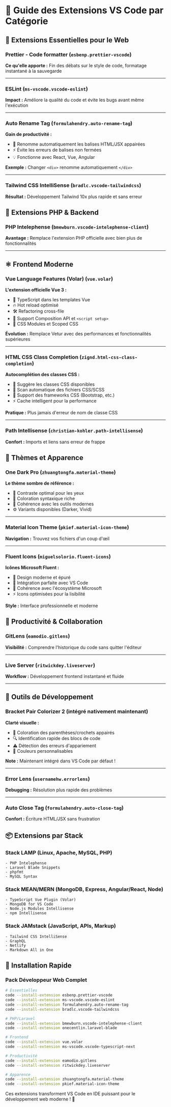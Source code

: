 # 🧩 Guide des Extensions VS Code par Catégorie

## 🚀 Extensions Essentielles pour le Web

### **Prettier - Code formatter** (`esbenp.prettier-vscode`)
**Ce qu'elle apporte :** Fin des débats sur le style de code, formatage instantané à la sauvegarde

---

### **ESLint** (`ms-vscode.vscode-eslint`)
**Impact :** Améliore la qualité du code et évite les bugs avant même l'exécution

---

### **Auto Rename Tag** (`formulahendry.auto-rename-tag`)
**Gain de productivité :**
- 🔄 Renomme automatiquement les balises HTML/JSX appairées
- ⚡ Évite les erreurs de balises non fermées
- 💡 Fonctionne avec React, Vue, Angular

**Exemple :** Changer `<div>` renomme automatiquement `</div>`

---

### **Tailwind CSS IntelliSense** (`bradlc.vscode-tailwindcss`)
**Résultat :** Développement Tailwind 10x plus rapide et sans erreur

## 🐘 Extensions PHP & Backend

### **PHP Intelephense** (`bmewburn.vscode-intelephense-client`)
**Avantage :** Remplace l'extension PHP officielle avec bien plus de fonctionnalités

---

## ⚛️ Frontend Moderne

### **Vue Language Features (Volar)** (`vue.volar`)
**L'extension officielle Vue 3 :**
- 🎯 TypeScript dans les templates Vue
- 🔥 Hot reload optimisé
- 🛠️ Refactoring cross-file
- 📱 Support Composition API et `<script setup>`
- 🎨 CSS Modules et Scoped CSS

**Évolution :** Remplace Vetur avec des performances et fonctionnalités supérieures

---

### **HTML CSS Class Completion** (`zignd.html-css-class-completion`)
**Autocomplétion des classes CSS :**
- 🎨 Suggère les classes CSS disponibles
- 📁 Scan automatique des fichiers CSS/SCSS
- 🔗 Support des frameworks CSS (Bootstrap, etc.)
- ⚡ Cache intelligent pour la performance

**Pratique :** Plus jamais d'erreur de nom de classe CSS

---

### **Path Intellisense** (`christian-kohler.path-intellisense`)
**Confort :** Imports et liens sans erreur de frappe

## 🎨 Thèmes et Apparence

### **One Dark Pro** (`zhuangtongfa.material-theme`)
**Le thème sombre de référence :**
- 🌙 Contraste optimal pour les yeux
- 🎨 Coloration syntaxique riche
- 📱 Cohérence avec les outils modernes
- ⚙️ Variants disponibles (Darker, Vivid)

---

### **Material Icon Theme** (`pkief.material-icon-theme`)
**Navigation :** Trouvez vos fichiers d'un coup d'œil

---

### **Fluent Icons** (`miguelsolorio.fluent-icons`)
**Icônes Microsoft Fluent :**
- 🎨 Design moderne et épuré
- 🔧 Intégration parfaite avec VS Code
- 📱 Cohérence avec l'écosystème Microsoft
- ⚡ Icons optimisées pour la lisibilité

**Style :** Interface professionnelle et moderne

## 🚀 Productivité & Collaboration

### **GitLens** (`eamodio.gitlens`)
**Visibilité :** Comprendre l'historique du code sans quitter l'éditeur

---

### **Live Server** (`ritwickdey.liveserver`)
**Workflow :** Développement frontend instantané et fluide

---

## 🔧 Outils de Développement

### **Bracket Pair Colorizer 2** (intégré nativement maintenant)
**Clarté visuelle :**
- 🌈 Coloration des parenthèses/crochets appairés
- 🔍 Identification rapide des blocs de code
- ⚠️ Détection des erreurs d'appariement
- 🎨 Couleurs personnalisables

**Note :** Maintenant intégré dans VS Code par défaut !

---

### **Error Lens** (`usernamehw.errorlens`)
**Debugging :** Résolution plus rapide des problèmes

---

### **Auto Close Tag** (`formulahendry.auto-close-tag`)
**Confort :** Écriture HTML/JSX sans frustration

## 📦 Extensions par Stack

### **Stack LAMP (Linux, Apache, MySQL, PHP)**
```
- PHP Intelephense
- Laravel Blade Snippets
- phpfmt
- MySQL Syntax
```

### **Stack MEAN/MERN (MongoDB, Express, Angular/React, Node)**
```
- TypeScript Vue Plugin (Volar)
- MongoDB for VS Code
- Node.js Modules Intellisense
- npm Intellisense
```

### **Stack JAMstack (JavaScript, APIs, Markup)**
```
- Tailwind CSS IntelliSense
- GraphQL
- Netlify
- Markdown All in One
```

## 🎯 Installation Rapide

### Pack Développeur Web Complet
```bash
# Essentielles
code --install-extension esbenp.prettier-vscode
code --install-extension ms-vscode.vscode-eslint
code --install-extension formulahendry.auto-rename-tag
code --install-extension bradlc.vscode-tailwindcss

# PHP/Laravel
code --install-extension bmewburn.vscode-intelephense-client
code --install-extension onecentlin.laravel-blade

# Frontend
code --install-extension vue.volar
code --install-extension ms-vscode.vscode-typescript-next

# Productivité
code --install-extension eamodio.gitlens
code --install-extension ritwickdey.liveserver

# Apparence
code --install-extension zhuangtongfa.material-theme
code --install-extension pkief.material-icon-theme
```

Ces extensions transforment VS Code en IDE puissant pour le développement web moderne ! 🚀
